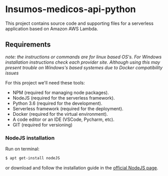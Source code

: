 # Insumos-medicos-api-python

This project contains source code and supporting files for a serverless application based on Amazon AWS Lambda.

## Requirements
_note: the instructions or commands are for linux based OS's. For Windows installation instructions check each provider site. Although using this may present trouble on Windows's based systemes due to Docker compatibility issues_ 

For this project we'll need these tools:

- NPM (required for managing node packages).
- NodeJS (required for the serverless framework).
- Python 3.6 (required for the development). 
- Serverless framework (required for the deployment).
- Docker (required for the virtual environment).
- A code editor or an IDE (VSCode, Pycharm, etc).
- GIT (required for versioning)

### NodeJS installation
Run on terminal:

```bash
$ apt get-install nodeJS
```
or download and follow the installation guide in the [official NodeJS page](https://nodejs.org/es/download/).
